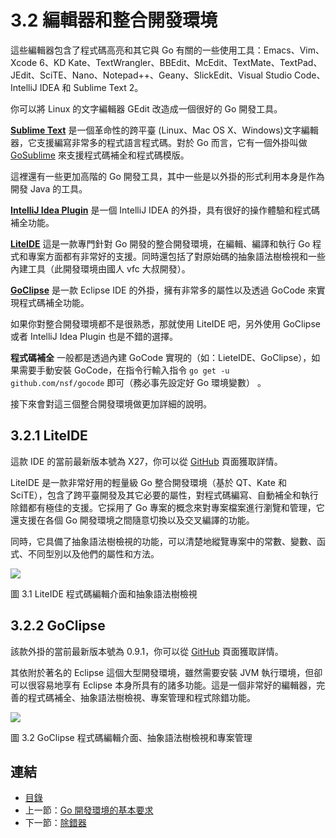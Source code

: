 # 3.2 編輯器和整合開發環境

這些編輯器包含了程式碼高亮和其它與 Go 有關的一些使用工具：Emacs、Vim、Xcode 6、KD Kate、TextWrangler、BBEdit、McEdit、TextMate、TextPad、JEdit、SciTE、Nano、Notepad++、Geany、SlickEdit、Visual Studio Code、IntelliJ IDEA 和 Sublime Text 2。

你可以將 Linux 的文字編輯器 GEdit 改造成一個很好的 Go 開發工具。

**[Sublime Text](http://www.sublimetext.com)** 是一個革命性的跨平臺 (Linux、Mac OS X、Windows)文字編輯器，它支援編寫非常多的程式語言程式碼。對於 Go 而言，它有一個外掛叫做 [GoSublime](https://github.com/DisposaBoy/GoSublime) 來支援程式碼補全和程式碼模版。

這裡還有一些更加高階的 Go 開發工具，其中一些是以外掛的形式利用本身是作為開發 Java 的工具。

**[IntelliJ Idea Plugin](https://github.com/go-lang-plugin-org/go-lang-idea-plugin)** 是一個 IntelliJ IDEA 的外掛，具有很好的操作體驗和程式碼補全功能。

**[LiteIDE](https://github.com/visualfc/liteide)** 這是一款專門針對 Go 開發的整合開發環境，在編輯、編譯和執行 Go 程式和專案方面都有非常好的支援。同時還包括了對原始碼的抽象語法樹檢視和一些內建工具（此開發環境由國人 vfc 大叔開發）。

**[GoClipse](https://github.com/GoClipse/goclipse)** 是一款 Eclipse IDE 的外掛，擁有非常多的屬性以及透過 GoCode 來實現程式碼補全功能。

如果你對整合開發環境都不是很熟悉，那就使用 LiteIDE 吧，另外使用 GoClipse 或者 IntelliJ Idea Plugin 也是不錯的選擇。

**程式碼補全** 一般都是透過內建 GoCode 實現的（如：LieteIDE、GoClipse），如果需要手動安裝 GoCode，在指令行輸入指令 `go get -u github.com/nsf/gocode` 即可（務必事先設定好 Go 環境變數）
。

接下來會對這三個整合開發環境做更加詳細的說明。

## 3.2.1 LiteIDE

這款 IDE 的當前最新版本號為 X27，你可以從 [GitHub](https://github.com/visualfc/liteide) 頁面獲取詳情。

LiteIDE 是一款非常好用的輕量級 Go 整合開發環境（基於 QT、Kate 和 SciTE），包含了跨平臺開發及其它必要的屬性，對程式碼編寫、自動補全和執行除錯都有極佳的支援。它採用了 Go 專案的概念來對專案檔案進行瀏覽和管理，它還支援在各個 Go 開發環境之間隨意切換以及交叉編譯的功能。

同時，它具備了抽象語法樹檢視的功能，可以清楚地縱覽專案中的常數、變數、函式、不同型別以及他們的屬性和方法。

![](images/3.2.liteide.jpg?raw=true)

圖 3.1 LiteIDE 程式碼編輯介面和抽象語法樹檢視

## 3.2.2 GoClipse

該款外掛的當前最新版本號為 0.9.1，你可以從 [GitHub](https://github.com/GoClipse/goclipse) 頁面獲取詳情。

其依附於著名的 Eclipse 這個大型開發環境，雖然需要安裝 JVM 執行環境，但卻可以很容易地享有 Eclipse 本身所具有的諸多功能。這是一個非常好的編輯器，完善的程式碼補全、抽象語法樹檢視、專案管理和程式除錯功能。

![](images/3.2.goclipse.jpg?raw=true)

圖 3.2 GoClipse 程式碼編輯介面、抽象語法樹檢視和專案管理

## 連結

- [目錄](directory.md)
- 上一節：[Go 開發環境的基本要求](03.1.md)
- 下一節：[除錯器](03.3.md)
